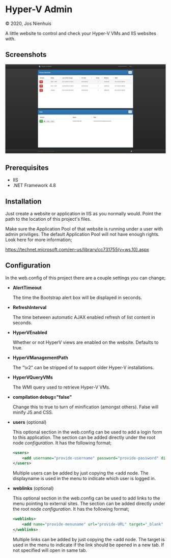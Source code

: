 Hyper-V Admin
================
&copy; 2020, Jos Nienhuis

A little website to control and check your Hyper-V VMs and IIS websites with.

Screenshots
------------
![Screenshot](https://raw.githubusercontent.com/joszz/HyperVAdmin/master/Content/Images/Screenshots/Home.jpg "Home")

Prerequisites
-------------
- IIS
- .NET Framework 4.8

Installation
------------
Just create a website or application in IIS as you normally would. Point the path to the location of this project's files.

Make sure the Application Pool of that website is running under a user with admin priviliges. The default Application Pool will not have enough rights. Look here for more information;

https://technet.microsoft.com/en-us/library/cc731755(v=ws.10).aspx

Configuration
-------------
In the web.config of this project there are a couple settings you can change;

- **AlertTimeout**

	The time the Bootstrap alert box will be displayed in seconds.

- **RefreshInterval**

	The time between automatic AJAX enabled refresh of list content in seconds.

- **HyperVEnabled**

	Whether or not HyperV views are enabled on the website. Defaults to true.

- **HyperVManagementPath**

	The "\v2" can be stripped of to support older Hyper-V installations.

- **HyperVQueryVMs**

	The WMI query used to retrieve Hyper-V VMs.

- **compilation debug="false"**

	Change this to true to turn of minification (amongst others). False will minify JS and CSS.

- **users** (optional)

    This optional section in the web.config can be used to add a login form to this application. 
    The section can be added directly under the root node *configuration*. It has the following format;
    ```xml
    <users>
        <add username="provide-username" password="provide-password" displayname="provide-displayname-or-leave-empty" />
    </users>
    ```

    Multiple users can be added by just copying the <add node. The displayname is used in the menu to indicate which user is logged in.

- **weblinks** (optional)

    This optional section in the web.config can be used to add links to the menu pointing to external sites.
    The section can be added directly under the root node *configuration*. It has the following format;
    ```xml
    <weblinks>
        <add name="provide-menuname" url="provide-URL" target="_blank" />
    </weblinks>
    ```

    Multiple links can be added by just copying the <add node. 
    The target is used in the menu to indicate if the link should be opened in a new tab. If not specified will open in same tab.